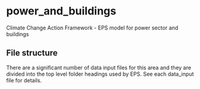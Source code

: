 # power_and_buildings
Climate Change Action Framework - EPS model for power sector and buildings

## File structure
There are a significant number of data input files for this area and they are divided into the top level folder headings used by EPS. See each data_input file for details.
